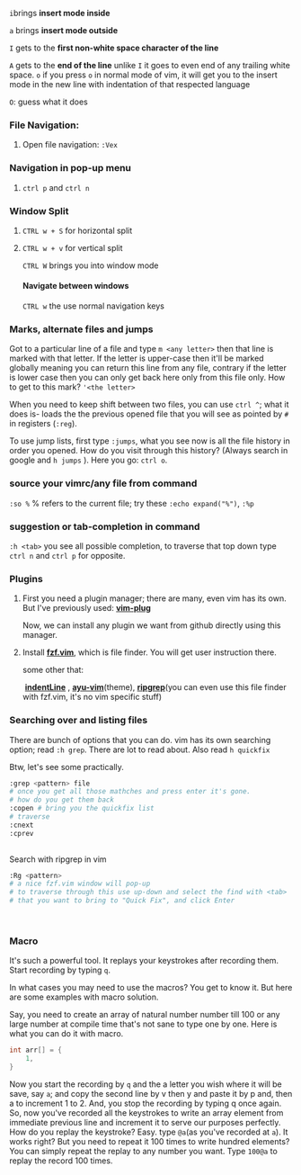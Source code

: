 `i`brings **insert mode inside**

`a` brings **insert mode outside**

`I` gets to the **first non-white space character of the line**

`A` gets to the **end of the line** unlike `I` it goes to even end of any trailing white space.
`o` if you press `o` in normal mode of vim, it will get you to the insert mode in the new line with indentation of that respected language

`O`: guess what it does 

### File Navigation:

1. Open file navigation: `:Vex`

### Navigation in pop-up menu

1. `ctrl p` and `ctrl n`

### Window Split

1. `CTRL w + S` for horizontal split

2. `CTRL w + v` for vertical split

   `CTRL W` brings you into window mode

   #### Navigate between windows

   `CTRL w` the use normal navigation keys

### Marks, alternate files and jumps

Got to a particular line of a file and type `m <any letter>` then that line is marked with that letter. If the letter is upper-case then it'll be marked globally meaning you can return this line from any file, contrary if the letter is lower case then you can only get back here only from this file only. How to get to this mark? `'<the letter>` 

When you need to keep shift between two files, you can use `ctrl ^`; what it does is- loads the the previous opened file that you will see as pointed by `#` in registers (`:reg`).

To use jump lists, first type `:jumps`, what you see now is all the file history in order you opened. How do you visit through this history? (Always search in google and `h jumps` ). Here you go: `ctrl o`.



### source your vimrc/any file from command

`:so %` % refers to the current file; try these `:echo expand("%")`, `:%p`

### suggestion or tab-completion in command

`:h <tab>` you see all possible completion, to traverse that top down type ` ctrl n`  and `ctrl p` for opposite.

### Plugins

1. First you need a plugin manager; there are many, even vim has its own. But I've previously used: **[vim-plug](https://github.com/junegunn/vim-plug)**

   Now, we can install any plugin we want from github directly using this manager. 

2. Install **[fzf.vim](https://github.com/junegunn/fzf.vim)**, which is file finder. You will get user instruction there.

   some other that:

   ​      **[indentLine](https://github.com/Yggdroot/indentLine)** , **[ayu-vim](https://github.com/ayu-theme/ayu-vim)**(theme), **[ripgrep](https://github.com/BurntSushi/ripgrep)**(you can even use this file finder with fzf.vim, it's no vim specific stuff)     

### Searching over  and listing files

There are bunch of options that you can do. vim has its own searching option; read `:h grep`. There are lot to read about.  Also read `h quickfix`

Btw, let's see some practically.

```bash
:grep <pattern> file
# once you get all those mathches and press enter it's gone.
# how do you get them back
:copen # bring you the quickfix list
# traverse 
:cnext
:cprev
		
```

Search with ripgrep in vim

```bash
:Rg <pattern>
# a nice fzf.vim window will pop-up
# to traverse through this use up-down and select the find with <tab>
# that you want to bring to "Quick Fix", and click Enter
```

​	

### Macro

It's such a powerful tool. It replays your keystrokes after recording them. Start recording by typing `q`.

In what cases you may need to use the macros? You get to know it. But here are some examples with macro solution.

Say, you need to create an array of natural number number till 100 or any large number at compile time that's not sane to type one by one. Here is what you can do it with macro.

```c
int arr[] = {
    1,
}
```

Now you start the recording by `q` and the a letter you wish where it will be save, say `a`; and copy the second line by <sft> v then y and paste it by p and, then <ctrtl> a to increment 1 to 2. And, you stop the recording by typing q once again. So, now you've recorded all the keystrokes to write an array element from immediate previous line and increment it to serve our purposes perfectly. How do you replay the keystroke? Easy. type `@a`(as you've recorded at `a`). It works right? But you need to repeat it 100 times to write hundred elements?  You can simply repeat the replay to any number you want. Type `100@a` to replay the record 100 times. 




